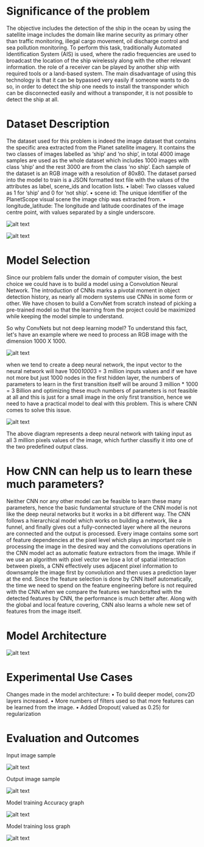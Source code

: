# Significance of the problem
The objective includes the detection of the ship in the ocean by using the satellite image includes the domain like marine security as primary other than traffic
monitoring, illegal cargo movement, oil discharge control and sea pollution monitoring.
To perform this task, traditionally Automated Identification System (AIS) is used, where the radio frequencies are used to broadcast the location of
the ship wirelessly along with the other relevant information. the role of a receiver can be played by another ship with required tools or a land-based system.
The main disadvantage of using this technology is that it can be bypassed very easily if someone wants to do so, in order to detect the ship one needs
to install the transponder which can be disconnected easily and without a transponder, it is not possible to detect the ship at all.

# Dataset Description
The dataset used for this problem is indeed the image dataset that contains the specific area extracted from the Planet satellite imagery. It contains the
two classes of images labelled as ‘ship’ and ‘no ship’, in total 4000 image samples are used as the whole dataset which includes 1000 images with class ‘ship’ and the rest 3000 are from the class ‘no ship’.
Each sample of the dataset is an RGB image with a resolution of 80x80.
The dataset parsed into the model to train is a JSON formatted text file with the values of the attributes as label, scene_ids and location lists.
• label: Two classes valued as 1 for ‘ship’ and 0 for ‘not ship’.
• scene id: The unique identifier of the PlanetScope visual scene the image chip was extracted from.
• longitude_latitude: The longitude and latitude coordinates of the image centre point, with values separated by a single underscore.

![alt text](https://github.com/Ship-Detection/blob/main/dataset%20sample.png)

![alt text](https://github.com/Ship-Detection/blob/main/sample%20image%20channel.png)

# Model Selection
Since our problem falls under the domain of computer vision, the best choice we could have is to build a model using a Convolution Neural Network.
The introduction of CNNs marks a pivotal moment in object detection history, as nearly all modern systems use CNNs in some form or other.
We have chosen to build a ConvNet from scratch instead of picking a pre-trained model so that the learning from the project could be maximized while keeping the model simple to understand.

So why ConvNets but not deep learning model?
To understand this fact, let's have an example where we need to process an RGB image with the dimension 1000 X 1000.

![alt text](https://github.com/Ship-Detection/blob/main/image%20dimesion%20sample.png)

when we tend to create a deep neural network, the input vector to the neural network will have 1000*1000*3 = 3 million inputs values and if we have not more but just 1000 nodes in the first hidden layer, the numbers of parameters to learn in the first transition itself will be around 3 million * 1000 = 3 Billion and optimizing these much numbers of parameters is not feasible at all and this is just for a small image in the only first transition, hence we need to have a practical model to deal with this problem. This is where CNN comes to solve this issue.

![alt text](https://github.com/Ship-Detection/blob/main/DNN.png)

The above diagram represents a deep neural network with taking input as all 3 million pixels values of the image, which further classifiy it into one of the two predefined output class.

# How CNN can help us to learn these much parameters?
Neither CNN nor any other model can be feasible to learn these many parameters, hence the basic fundamental structure of the CNN model is not like the deep neural networks but it works in a bit different way. The CNN follows a hierarchical model which works on building a network, like a funnel, and finally gives out a fully-connected layer where all the neurons are connected and the output is processed.
Every image contains some sort of feature dependencies at the pixel level which plays an important role in processing the image in the desired way and the convolutions operations in the CNN model act as automatic feature extractors from the image. While if we use an algorithm with pixel vector we lose a lot of spatial interaction between pixels, a CNN effectively uses adjacent pixel information to downsample the image first by convolution and then uses a prediction layer at the end.
Since the feature selection is done by CNN itself automatically, the time we need to spend on the feature engineering before is not required with the CNN.when we compare the features we handcrafted with the detected features by CNN, the performance is much better after. Along with the global and local feature covering, CNN also learns a whole new set of features from the image itself.

# Model Architecture 

![alt text](https://github.com/Ship-Detection/blob/main/CNN%20Model.png)

# Experimental Use Cases
Changes made in the model architecture:
• To build deeper model, conv2D layers increased.
• More numbers of filters used so that more features can be learned from the image.
• Added Dropout( valued as 0.25) for regularization

# Evaluation and Outcomes 
Input image sample

![alt text](https://github.com/Ship-Detection/blob/main/sample%20input.png)

Output image sample

![alt text](https://github.com/Ship-Detection/blob/main/sample%20output.png)

Model training Accuracy graph

![alt text](https://github.com/Ship-Detection/blob/main/training%20accracy%20graph.png)

Model training loss graph

![alt text](https://github.com/Ship-Detection/blob/main/loss%20graph.png)

